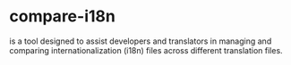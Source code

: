 # compare-i18n
is a tool designed to assist developers and translators in managing and comparing internationalization (i18n) files across different translation files.
